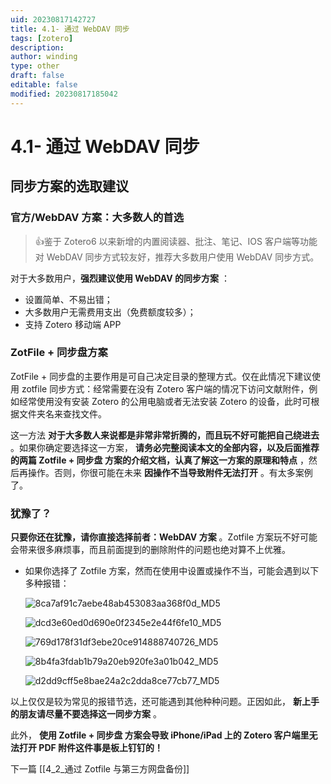 ```yaml
---
uid: 20230817142727
title: 4.1- 通过 WebDAV 同步
tags: [zotero]
description: 
author: winding
type: other
draft: false
editable: false
modified: 20230817185042
---
```


# 4.1- 通过 WebDAV 同步

## 同步方案的选取建议

### 官方/WebDAV 方案：大多数人的首选

> 👍鉴于 Zotero6 以来新增的内置阅读器、批注、笔记、IOS 客户端等功能对 WebDAV 同步方式较友好，推荐大多数用户使用 WebDAV 同步方式。

对于大多数用户，**强烈建议使用 WebDAV 的同步方案** ：

* 设置简单、不易出错；
* 大多数用户无需费用支出（免费额度较多）；
* 支持 Zotero 移动端 APP

### ZotFile + 同步盘方案

ZotFile + 同步盘的主要作用是可自己决定目录的整理方式。仅在此情况下建议使用 zotfile 同步方式：经常需要在没有 Zotero 客户端的情况下访问文献附件，例如经常使用没有安装 Zotero 的公用电脑或者无法安装 Zotero 的设备，此时可根据文件夹名来查找文件。

这一方法 **对于大多数人来说都是非常非常折腾的，而且玩不好可能把自己绕进去** 。如果你确定要选择这一方案， **请务必完整阅读本文的全部内容，以及后面推荐的两篇 Zotfile + 同步盘 方案的介绍文档，认真了解这一方案的原理和特点** ，然后再操作。否则，你很可能在未来 **因操作不当导致附件无法打开** 。有太多案例了。

### 犹豫了？

**只要你还在犹豫，请你直接选择前者：WebDAV 方案** 。Zotfile 方案玩不好可能会带来很多麻烦事，而且前面提到的删除附件的问题也绝对算不上优雅。

* 如果你选择了 Zotfile 方案，然而在使用中设置或操作不当，可能会遇到以下多种报错：

    ![8ca7af91c7aebe48ab453083aa368f0d_MD5](https://cdn.pkmer.cn/images/202308171529255.png!pkmer)

    ![dcd3e60ed0d690e0f2345e2e44f6fe10_MD5](https://cdn.pkmer.cn/images/202308171529256.png!pkmer)

    ![769d178f31df3ebe20ce914888740726_MD5](https://cdn.pkmer.cn/images/202308171529257.png!pkmer)

    ![8b4fa3fdab1b79a20eb920fe3a01b042_MD5](https://cdn.pkmer.cn/images/202308171529258.png!pkmer)

    ![d2dd9cff5e8bae24a2c2dda8ce77cb77_MD5](https://cdn.pkmer.cn/images/202308171529259.png!pkmer)

以上仅仅是较为常见的报错节选，还可能遇到其他种种问题。正因如此， **新上手的朋友请尽量不要选择这一同步方案** 。

此外， **使用 Zotfile + 同步盘 方案会导致 iPhone/iPad 上的 Zotero 客户端里无法打开 PDF 附件这件事是板上钉钉的！**

下一篇 [[4_2_通过 Zotfile 与第三方网盘备份]]